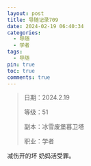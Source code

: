 ```yaml
---
layout: post
title: 导随记录709
date: 2024-02-19 06:40:34
categories:
  - 导随
  - 学者
tags:
  - 导随
pin: true
toc: true
comments: true
---
```

> 日期：2024.2.19
>
> 等级：51
>
> 副本：冰雪废堡暮卫塔
>
> 职业：学者

减伤开的坏 奶妈活受罪。